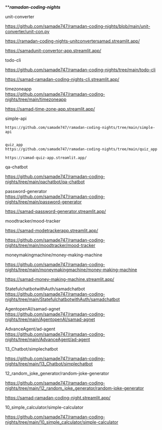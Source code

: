 *****ramadan-coding-nights***

unit-converter  

https://github.com/samade747/ramadan-coding-nights/blob/main/unit-converter/unit-con.py  

https://ramadan-coding-nights-unitconvertersamad.streamlit.app/  

https://samadunit-convertor-app.streamlit.app/  



todo-cli  

https://github.com/samade747/ramadan-coding-nights/tree/main/todo-cli  

https://samad-ramadan-coding-nights-cli.streamlit.app/



timezoneapp  
https://github.com/samade747/ramadan-coding-nights/tree/main/timezoneapp  

  https://samad-time-zone-app.streamlit.app/  

  simple-api  

    https://github.com/samade747/ramadan-coding-nights/tree/main/simple-api  


    quiz_app  
    https://github.com/samade747/ramadan-coding-nights/tree/main/quiz_app  

    https://samad-quiz-app.streamlit.app/  

   qa-chatbot  

   https://github.com/samade747/ramadan-coding-nights/tree/main/qachatbot/qa-chatbot  


   password-generator  
   https://github.com/samade747/ramadan-coding-nights/tree/main/password-generator  

   https://samad-password-generator.streamlit.app/  

   moodtracker/mood-tracker  

   https://samad-modetrackerapp.streamlit.app/  

   https://github.com/samade747/ramadan-coding-nights/tree/main/moodtracker/mood-tracker  


   moneymakingmachine/money-making-machine  

   https://github.com/samade747/ramadan-coding-nights/tree/main/moneymakingmachine/money-making-machine  

   https://samad-money-making-machine.streamlit.app/  


   StatefulchatbotwithAuth/samadchatbot  
   https://github.com/samade747/ramadan-coding-nights/tree/main/StatefulchatbotwithAuth/samadchatbot  

   AgentopenAI/samad-agnet  
   https://github.com/samade747/ramadan-coding-nights/tree/main/AgentopenAI/samad-agnet  

   AdvanceAgent/ad-agent  
   https://github.com/samade747/ramadan-coding-nights/tree/main/AdvanceAgent/ad-agent  

   13_Chatbot/simplechatbot  

   https://github.com/samade747/ramadan-coding-nights/tree/main/13_Chatbot/simplechatbot  

   12_random_joke_generator/random-joke-generator  

   https://github.com/samade747/ramadan-coding-nights/tree/main/12_random_joke_generator/random-joke-generator  

   https://samad-ramadan-coding-night.streamlit.app/  

   

   10_simple_calculator/simple-calculator  

https://github.com/samade747/ramadan-coding-nights/tree/main/10_simple_calculator/simple-calculator

